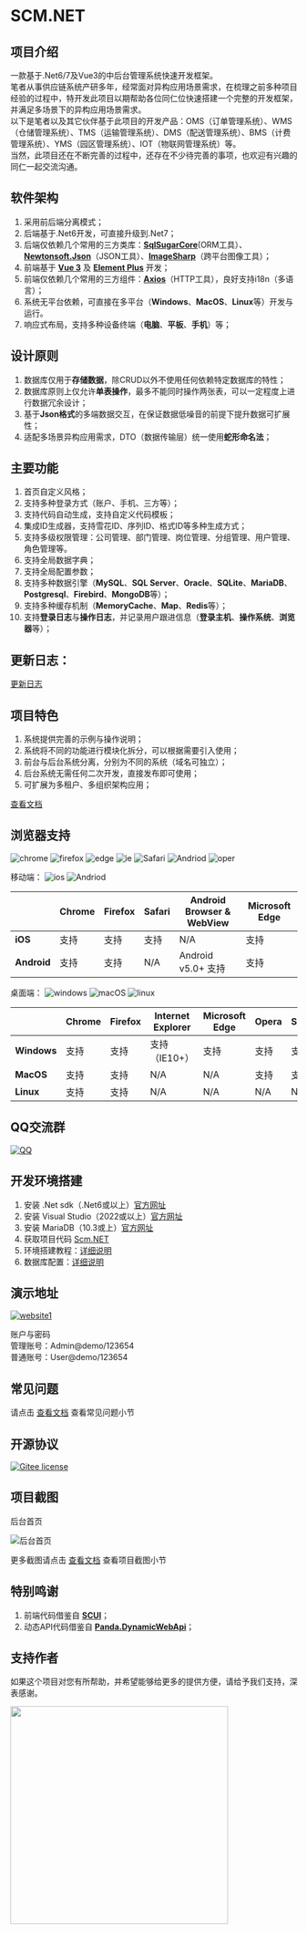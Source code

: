 ﻿# SCM.NET

## 项目介绍
一款基于.Net6/7及Vue3的中后台管理系统快速开发框架。  
笔者从事供应链系统产研多年，经常面对异构应用场景需求，在梳理之前多种项目经验的过程中，特开发此项目以期帮助各位同仁位快速搭建一个完整的开发框架，并满足多场景下的异构应用场景需求。  
以下是笔者以及其它伙伴基于此项目的开发产品：OMS（订单管理系统）、WMS（仓储管理系统）、TMS（运输管理系统）、DMS（配送管理系统）、BMS（计费管理系统）、YMS（园区管理系统）、IOT（物联网管理系统）等。  
当然，此项目还在不断完善的过程中，还存在不少待完善的事项，也欢迎有兴趣的同仁一起交流沟通。  

## 软件架构
1. 采用前后端分离模式；
2. 后端基于.Net6开发，可直接升级到.Net7；
3. 后端仅依赖几个常用的三方类库：**[SqlSugarCore](https://www.donet5.com/Home/Doc)**(ORM工具）、**[Newtonsoft.Json](https://www.newtonsoft.com/json)**（JSON工具）、**[ImageSharp](https://github.com/SixLabors/ImageSharp)**（跨平台图像工具）；
4. 前端基于 **[Vue 3](https://vuejs.org)** 及 **[Element Plus](https://element-plus.gitee.io)** 开发；
5. 前端仅依赖几个常用的三方组件：**[Axios](https://axios-http.com/)**（HTTP工具），良好支持i18n（多语言）；
6. 系统无平台依赖，可直接在多平台（**Windows**、**MacOS**、**Linux**等）开发与运行。
7. 响应式布局，支持多种设备终端（**电脑**、**平板**、**手机**）等；

## 设计原则
1. 数据库仅用于**存储数据**，除CRUD以外不使用任何依赖特定数据库的特性；
2. 数据库原则上仅允许**单表操作**，最多不能同时操作两张表，可以一定程度上进行数据冗余设计；
3. 基于**Json格式**的多端数据交互，在保证数据低噪音的前提下提升数据可扩展性；
4. 适配多场景异构应用需求，DTO（数据传输层）统一使用**蛇形命名法**；

## 主要功能  
1. 首页自定义风格；
2. 支持多种登录方式（账户、手机、三方等）；
3. 支持代码自动生成，支持自定义代码模板；
4. 集成ID生成器，支持雪花ID、序列ID、格式ID等多种生成方式；
5. 支持多级权限管理：公司管理、部门管理、岗位管理、分组管理、用户管理、角色管理等。
6. 支持全局数据字典；
7. 支持全局配置参数；
8. 支持多种数据引擎（**MySQL**、**SQL Server**、**Oracle**、**SQLite**、**MariaDB**、**Postgresql**、**Firebird**、**MongoDB**等）；
9. 支持多种缓存机制（**MemoryCache**、**Map**、**Redis**等）；
10. 支持**登录日志**与**操作日志**，并记录用户跟进信息（**登录主机**、**操作系统**、**浏览器**等）；

## 更新日志：
[更新日志](https://gitee.com/zenoyao/scm.net/wikis/更新日志)

## 项目特色
1. 系统提供完善的示例与操作说明；
2. 系统将不同的功能进行模块化拆分，可以根据需要引入使用；
3. 前台与后台系统分离，分别为不同的系统（域名可独立）；
4. 后台系统无需任何二次开发，直接发布即可使用；
5. 可扩展为多租户、多组织架构应用；

[查看文档](https://gitee.com/zenoyao/scm.net/wikis/%E9%A1%B9%E7%9B%AE%E4%BB%8B%E7%BB%8D)

## 浏览器支持

![chrome](https://img.shields.io/badge/chrome->%3D4.5-success.svg?logo=google%20chrome&logoColor=red)
![firefox](https://img.shields.io/badge/firefox->38-success.svg?logo=mozilla%20firefox&logoColor=red)
![edge](https://img.shields.io/badge/edge->%3D12-success.svg?logo=microsoft%20edge&logoColor=blue)
![ie](https://img.shields.io/badge/ie->%3D11-success.svg?logo=internet%20explorer&logoColor=blue)
![Safari](https://img.shields.io/badge/safari->%3D9-success.svg?logo=safari&logoColor=blue)
![Andriod](https://img.shields.io/badge/andriod->%3D4.4-success.svg?logo=android)
![oper](https://img.shields.io/badge/opera->%3D3.0-success.svg?logo=opera&logoColor=red)  

移动端：
![ios](https://img.shields.io/badge/ios-supported-success.svg?logo=apple&logoColor=white)
![Andriod](https://img.shields.io/badge/andriod-suported-success.svg?logo=android)

|                        |  **Chrome**  |  **Firefox**  |  **Safari**  |  **Android Browser & WebView**  |  **Microsoft Edge**  |
| -------                | ---------    | ---------     | ------       | -------------------------       | --------------       |
|  **iOS**               | 支持         | 支持           | 支持         | N/A                             | 支持                 |
|  **Android**           | 支持         | 支持           | N/A          | Android v5.0+ 支持              | 支持                 |

桌面端：
![windows](https://img.shields.io/badge/windows-suported-success.svg?logo=windows)
![macOS](https://img.shields.io/badge/macOS-supported-success.svg?logo=apple&logoColor=white)
![linux](https://img.shields.io/badge/linux-suported-success.svg?logo=linux&logoColor=white)

|             | **Chrome**    | **Firefox**   | **Internet Explorer** | **Microsoft Edge** | **Opera**     | **Safari**    |
| -------     | ---------     | ---------     | -----------------     | --------------     | ---------     | ------------- |
| **Windows** | 支持          | 支持          | 支持（IE10+）          | 支持                | 支持           | 支持          |
| **MacOS**   | 支持          | 支持          | N/A                   | N/A                | 支持           | 支持          |
| **Linux**   | 支持          | 支持          | N/A                   | N/A                | N/A            | N/A           |

## QQ交流群
[![QQ](https://img.shields.io/badge/QQ-795206915-green.svg?logo=tencent%20qq&logoColor=red)](https://shang.qq.com/wpa/qunwpa?idkey=d381355e50ff91db410c3da3eadb081ba859f64c2877e86343f4709b171f28b8)

## 开发环境搭建
1. 安装 .Net sdk（.Net6或以上）[官方网址](https://dotnet.microsoft.com)
2. 安装 Visual Studio（2022或以上）[官方网址](https://visualstudio.microsoft.com)
3. 安装 MariaDB（10.3或上）[官方网址](https://mariadb.org)
4. 获取项目代码 [Scm.NET](https://gitee.com/zenoyao/scm.net)
5. 环境搭建教程：[详细说明](https://gitee.com/zenoyao/scm.net/wikis/%E7%8E%AF%E5%A2%83%E6%90%AD%E5%BB%BA%E6%95%99%E7%A8%8B)
6. 数据库配置：[详细说明](https://gitee.com/zenoyao/scm.net/wikis/%E6%95%B0%E6%8D%AE%E5%BA%93%E9%85%8D%E7%BD%AE)

## 演示地址  
[![website1](https://img.shields.io/badge/linux-http://scm.leadiot.cn-success.svg?logo=buzzfeed&logoColor=green)](http://scm.leadiot.cn)  

账户与密码  
管理账号：Admin@demo/123654  
普通账号：User@demo/123654  

## 常见问题
请点击 [查看文档](https://gitee.com/zenoyao/scm.net/wikis/%E5%B8%B8%E8%A7%81%E9%97%AE%E9%A2%98) 查看常见问题小节  

## 开源协议
[![Gitee license](https://img.shields.io/github/license/argozhang/bootstrapadmin.svg?logo=git&logoColor=red)](https://gitee.com/zenoyao/scm.net/blob/master/LICENSE)

## 项目截图
后台首页

![后台首页](https://gitee.com/zenoyao/scm.net/images/BA02-01.png "BAHome-01.png")

更多截图请点击 [查看文档](https://gitee.com/zenoyao/scm.net/wikis) 查看项目截图小节  

## 特别鸣谢
1. 前端代码借鉴自 **[SCUI](https://gitee.com/feiyit/scui)**；  
2. 动态API代码借鉴自 **[Panda.DynamicWebApi](https://gitee.com/mirrors/Panda.DynamicWebApi)**；  

## 支持作者

如果这个项目对您有所帮助，并希望能够给更多的提供方便，请给予我们支持，深表感谢。

<img src="https://gitee.com/zenoyao/scm.net/images/WeChat/BarCode@2x.png" width="382px;" />
